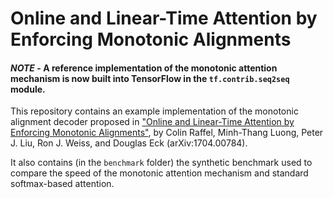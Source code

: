 # Online and Linear-Time Attention by Enforcing Monotonic Alignments

#### *NOTE* - A reference implementation of the monotonic attention mechanism is now built into TensorFlow in the `tf.contrib.seq2seq` module.

This repository contains an example implementation of the monotonic alignment decoder proposed in ["Online and Linear-Time Attention by Enforcing Monotonic Alignments"](https://arxiv.org/abs/1704.00784), by Colin Raffel, Minh-Thang Luong, Peter J. Liu, Ron J. Weiss, and Douglas Eck (arXiv:1704.00784).

It also contains (in the `benchmark` folder) the synthetic benchmark used to compare the speed of the monotonic attention mechanism and standard softmax-based attention.
